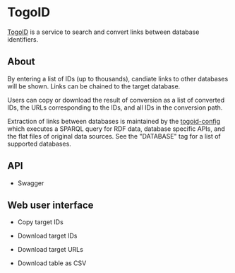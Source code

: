 # TogoID

[TogoID](https://togoid.dbcls.jp/) is a service to search and convert links between database identifiers.

## About

By entering a list of IDs (up to thousands), candiate links to other databases will be shown. Links can be chained to the target database.

Users can copy or download the result of conversion as a list of converted IDs, the URLs corresponding to the IDs, and all IDs in the conversion path.

Extraction of links between databases is maintained by the [togoid-config](https://github.com/dbcls/togoid-config) which executes a SPARQL query for RDF data, database specific APIs, and the flat files of original data sources. See the "DATABASE" tag for a list of supported databases.

## API

* Swagger

## Web user interface

* Copy target IDs

* Download target IDs

* Download target URLs

* Download table as CSV

